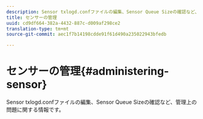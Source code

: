 ```yaml
---
description: Sensor txlogd.confファイルの編集、Sensor Queue Sizeの確認など、管理上の問題に関する情報です。
title: センサーの管理
uuid: cd9df664-382a-4432-887c-d009af298ce2
translation-type: tm+mt
source-git-commit: aec1f7b14198cdde91f61d490a235022943bfedb

---
```



# センサーの管理{#administering-sensor}

Sensor txlogd.confファイルの編集、Sensor Queue Sizeの確認など、管理上の問題に関する情報です。

